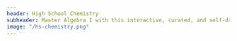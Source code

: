 ```yaml
---
header: High School Chemistry
subheader: Master Algebra I with this interactive, curated, and self-driven course.
image: "/hs-chemistry.png"
---
```

